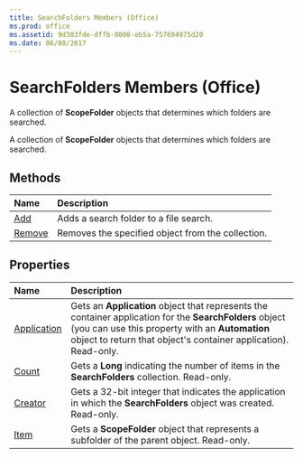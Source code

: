```yaml
---
title: SearchFolders Members (Office)
ms.prod: office
ms.assetid: 9d383fde-dffb-8008-eb5a-757694975d20
ms.date: 06/08/2017
---
```



# SearchFolders Members (Office)
A collection of  **ScopeFolder** objects that determines which folders are searched.

A collection of  **ScopeFolder** objects that determines which folders are searched.


## Methods



|**Name**|**Description**|
|:-----|:-----|
|[Add](searchfolders-add-method-office.md)|Adds a search folder to a file search.|
|[Remove](searchfolders-remove-method-office.md)|Removes the specified object from the collection.|

## Properties



|**Name**|**Description**|
|:-----|:-----|
|[Application](searchfolders-application-property-office.md)|Gets an  **Application** object that represents the container application for the **SearchFolders** object (you can use this property with an **Automation** object to return that object's container application). Read-only.|
|[Count](searchfolders-count-property-office.md)|Gets a  **Long** indicating the number of items in the **SearchFolders** collection. Read-only.|
|[Creator](searchfolders-creator-property-office.md)|Gets a 32-bit integer that indicates the application in which the  **SearchFolders** object was created. Read-only.|
|[Item](searchfolders-item-property-office.md)|Gets a  **ScopeFolder** object that represents a subfolder of the parent object. Read-only.|

